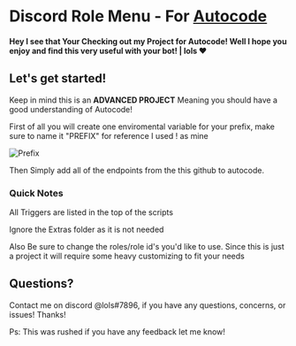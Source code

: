 # Discord Role Menu - For [Autocode](https://autocode.com)

#### Hey I see that Your Checking out my Project for Autocode! Well I hope you enjoy and find this very useful with your bot! | lols ♥️

## Let's get started!
Keep in mind this is an **ADVANCED PROJECT** Meaning you should have a good understanding of Autocode!

First of all you will create one enviromental variable for your prefix, make sure to name it "PREFIX" for reference I used ! as mine 

![Prefix](https://media.discordapp.net/attachments/811321690935001159/849451519043567666/Screen_Shot_2021-06-01_at_7.52.15_PM.png)

Then Simply add all of the endpoints from the this github to autocode. 

### Quick Notes
All Triggers are listed in the top of the scripts

Ignore the Extras folder as it is not needed

Also Be sure to change the roles/role id's you'd like to use. Since this is just a project it will require some heavy customizing to fit your needs

## Questions?

Contact me on discord @lols#7896, if you have any questions, concerns, or issues! Thanks!

Ps: This was rushed if you have any feedback let me know!
